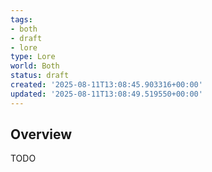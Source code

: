 ```yaml
---
tags:
- both
- draft
- lore
type: Lore
world: Both
status: draft
created: '2025-08-11T13:08:45.903316+00:00'
updated: '2025-08-11T13:08:49.519550+00:00'
---
```



## Overview

TODO
